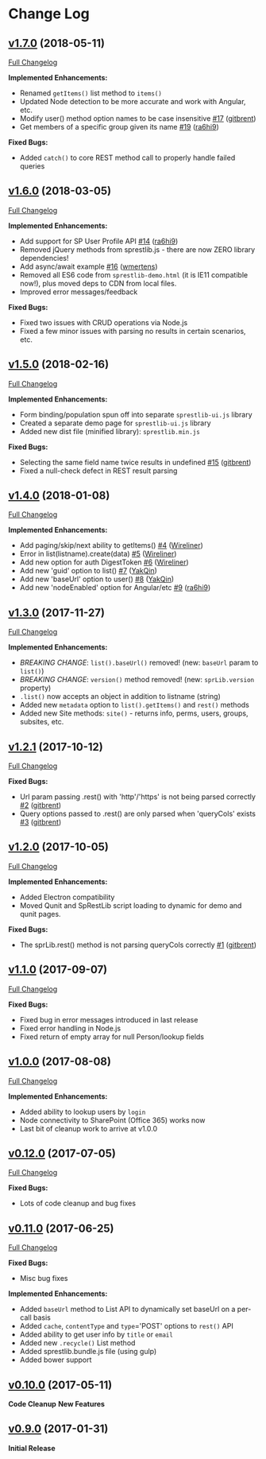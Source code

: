 # Change Log

## [v1.7.0](https://github.com/gitbrent/sprestlib/tree/v1.7.0) (2018-05-11)
[Full Changelog](https://github.com/gitbrent/sprestlib/compare/v1.6.0...v1.7.0)

**Implemented Enhancements:**
- Renamed `getItems()` list method to `items()`
- Updated Node detection to be more accurate and work with Angular, etc.
- Modify user() method option names to be case insensitive [\#17](https://github.com/gitbrent/sprestlib/issues/17) ([gitbrent](https://github.com/gitbrent))
- Get members of a specific group given its name [\#19](https://github.com/gitbrent/sprestlib/issues/19) ([ra6hi9](https://github.com/ra6hi9))

**Fixed Bugs:**
- Added `catch()` to core REST method call to properly handle failed queries




## [v1.6.0](https://github.com/gitbrent/sprestlib/tree/v1.6.0) (2018-03-05)
[Full Changelog](https://github.com/gitbrent/sprestlib/compare/v1.5.0...v1.6.0)

**Implemented Enhancements:**
- Add support for SP User Profile API [\#14](https://github.com/gitbrent/sprestlib/issues/14) ([ra6hi9](https://github.com/ra6hi9))
- Removed jQuery methods from sprestlib.js - there are now ZERO library dependencies!
- Add async/await example [\#16](https://github.com/gitbrent/sprestlib/pull/16) ([wmertens](https://github.com/wmertens))
- Removed all ES6 code from `sprestlib-demo.html` (it is IE11 compatible now!), plus moved deps to CDN from local files.
- Improved error messages/feedback

**Fixed Bugs:**
- Fixed two issues with CRUD operations via Node.js
- Fixed a few minor issues with parsing no results in certain scenarios, etc.




## [v1.5.0](https://github.com/gitbrent/sprestlib/tree/v1.5.0) (2018-02-16)
[Full Changelog](https://github.com/gitbrent/sprestlib/compare/v1.4.0...v1.5.0)

**Implemented Enhancements:**
- Form binding/population spun off into separate `sprestlib-ui.js` library
- Created a separate demo page for `sprestlib-ui.js` library
- Added new dist file (minified library): `sprestlib.min.js`

**Fixed Bugs:**
- Selecting the same field name twice results in undefined [\#15](https://github.com/gitbrent/sprestlib/issues/15) ([gitbrent](https://github.com/gitbrent))
- Fixed a null-check defect in REST result parsing




## [v1.4.0](https://github.com/gitbrent/sprestlib/tree/v1.4.0) (2018-01-08)
[Full Changelog](https://github.com/gitbrent/sprestlib/compare/v1.3.0...v1.4.0)

**Implemented Enhancements:**
- Add paging/skip/next ability to getItems() [\#4](https://github.com/gitbrent/sprestlib/issues/4) ([Wireliner](https://github.com/Wireliner))
- Error in list(listname).create(data) [\#5](https://github.com/gitbrent/sprestlib/issues/5) ([Wireliner](https://github.com/Wireliner))
- Add new option for auth DigestToken [\#6](https://github.com/gitbrent/sprestlib/issues/6) ([Wireliner](https://github.com/Wireliner))
- Add new 'guid' option to list() [\#7](https://github.com/gitbrent/sprestlib/issues/7) ([YakQin](https://github.com/YakQin))
- Add new 'baseUrl' option to user() [\#8](https://github.com/gitbrent/sprestlib/issues/8) ([YakQin](https://github.com/YakQin))
- Add new 'nodeEnabled' option for Angular/etc [\#9](https://github.com/gitbrent/sprestlib/issues/9) ([ra6hi9](https://github.com/ra6hi9))




## [v1.3.0](https://github.com/gitbrent/sprestlib/tree/v1.3.0) (2017-11-27)
[Full Changelog](https://github.com/gitbrent/sprestlib/compare/v1.2.1...v1.3.0)

**Implemented Enhancements:**
- *BREAKING CHANGE*: `list().baseUrl()` removed! (new: `baseUrl` param to `list()`)
- *BREAKING CHANGE*: `version()` method removed! (new: `sprLib.version` property)
- `.list()` now accepts an object in addition to listname (string)
- Added new `metadata` option to `list().getItems()` and `rest()` methods
- Added new Site methods: `site()` - returns info, perms, users, groups, subsites, etc.




## [v1.2.1](https://github.com/gitbrent/sprestlib/tree/v1.2.1) (2017-10-12)
[Full Changelog](https://github.com/gitbrent/sprestlib/compare/v1.2.0...v1.2.1)

**Fixed Bugs:**
- Url param passing .rest() with 'http'/'https' is not being parsed correctly [\#2](https://github.com/gitbrent/sprestlib/issues/2) ([gitbrent](https://github.com/gitbrent))
- Query options passed to .rest() are only parsed when 'queryCols' exists [\#3](https://github.com/gitbrent/sprestlib/issues/3) ([gitbrent](https://github.com/gitbrent))




## [v1.2.0](https://github.com/gitbrent/sprestlib/tree/v1.2.0) (2017-10-05)
[Full Changelog](https://github.com/gitbrent/sprestlib/compare/v1.1.0...v1.2.0)

**Implemented Enhancements:**
- Added Electron compatibility
- Moved Qunit and SpRestLib script loading to dynamic for demo and qunit pages.

**Fixed Bugs:**
- The sprLib.rest() method is not parsing queryCols correctly [\#1](https://github.com/gitbrent/sprestlib/issues/1) ([gitbrent](https://github.com/gitbrent))




## [v1.1.0](https://github.com/gitbrent/sprestlib/tree/v1.1.0) (2017-09-07)
[Full Changelog](https://github.com/gitbrent/sprestlib/compare/v1.0.0...v1.1.0)

**Fixed Bugs:**
- Fixed bug in error messages introduced in last release
- Fixed error handling in Node.js
- Fixed return of empty array for null Person/lookup fields




## [v1.0.0](https://github.com/gitbrent/sprestlib/tree/v1.0.0) (2017-08-08)
[Full Changelog](https://github.com/gitbrent/sprestlib/compare/v0.12.0...v1.0.0)

**Implemented Enhancements:**
- Added ability to lookup users by `login`
- Node connectivity to SharePoint (Office 365) works now
- Last bit of cleanup work to arrive at v1.0.0




## [v0.12.0](https://github.com/gitbrent/sprestlib/tree/v0.12.0) (2017-07-05)
[Full Changelog](https://github.com/gitbrent/sprestlib/compare/v0.11.0...v0.12.0)

**Fixed Bugs:**
- Lots of code cleanup and bug fixes




## [v0.11.0](https://github.com/gitbrent/sprestlib/tree/v0.11.0) (2017-06-25)
[Full Changelog](https://github.com/gitbrent/sprestlib/compare/v0.10.0...v0.11.0)

**Fixed Bugs:**
- Misc bug fixes

**Implemented Enhancements:**
- Added `baseUrl` method to List API to dynamically set baseUrl on a per-call basis
- Added `cache`, `contentType` and `type`='POST' options to `rest()` API
- Added ability to get user info by `title` or `email`
- Added new `.recycle()` List method
- Added sprestlib.bundle.js file (using gulp)
- Added bower support




## [v0.10.0](https://github.com/gitbrent/sprestlib/tree/v1.0.0) (2017-05-11)

**Code Cleanup**
**New Features**




## [v0.9.0](https://github.com/gitbrent/sprestlib/tree/v1.0.0) (2017-01-31)

**Initial Release**

